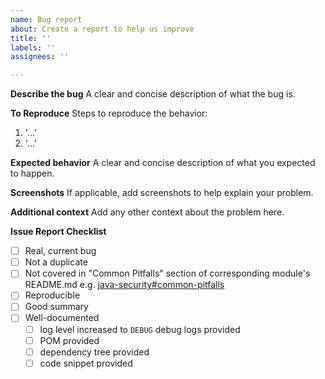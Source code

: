 ```yaml
---
name: Bug report
about: Create a report to help us improve
title: ''
labels: ''
assignees: ''

---
```


<!-- Please read carefully https://github.com/SAP/cloud-security-xsuaa-integration/blob/master/CONTRIBUTING.md#report-an-issue section before creating an Issue. -->

**Describe the bug**
A clear and concise description of what the bug is.

**To Reproduce**
Steps to reproduce the behavior:
1.  '...'
2.  '...'

**Expected behavior**
A clear and concise description of what you expected to happen.

**Screenshots**
If applicable, add screenshots to help explain your problem.

**Additional context**
Add any other context about the problem here.

<!-- Please make sure checklist is complete -->

**Issue Report Checklist**

- [ ] Real, current bug
- [ ] Not a duplicate  
- [ ] Not covered in "Common Pitfalls" section of corresponding module's README.md e.g. [java-security#common-pitfalls](https://github.com/SAP/cloud-security-xsuaa-integration/tree/master/java-security#common-pitfalls)
- [ ] Reproducible
- [ ] Good summary
- [ ] Well-documented 
    - [ ] log level increased to `DEBUG` debug logs provided
    - [ ] POM provided
    - [ ] dependency tree provided
    - [ ] code snippet provided
